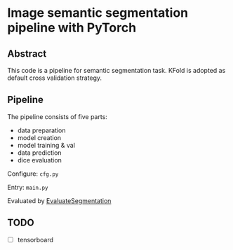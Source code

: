 # Image semantic segmentation pipeline with PyTorch

## Abstract
This code is a pipeline for semantic segmentation task.
KFold is adopted as default cross validation strategy.

## Pipeline
The pipeline consists of five parts:
- data preparation
- model creation
- model training & val
- data prediction
- dice evaluation

Configure: `cfg.py`

Entry: `main.py`

Evaluated by [EvaluateSegmentation](https://github.com/Visceral-Project/EvaluateSegmentation)

## TODO
- [ ] tensorboard
